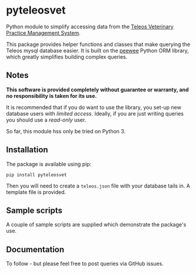 # pyteleosvet

Python module to simplify accessing data from the [Teleos Veterinary Practice Management System](http://www.teleosvet.com/).

This package provides helper functions and classes that make querying the Teleos mysql database easier. It is built on
the [peewee](http://docs.peewee-orm.com/en/latest/) Python ORM library, which greatly simplifies building complex queries.

## Notes

**This software is provided completely without guarantee or warranty, and no responsibility is taken for its use.**

It is recommended that if you do want to use the library, you set-up new database users with *limited access*. Ideally,
if you are just writing queries you should use a *read-only* user.

So far, this module hss only be tried on Python 3.

## Installation

The package is available using pip:

```
pip install pyteleosvet
```

Then you will need to create a `teleos.json` file with your database tails in. A template file is provided.

## Sample scripts

A couple of sample scripts are supplied which demonstrate the package's use.

## Documentation

To follow - but please feel free to post queries via GitHub issues.
